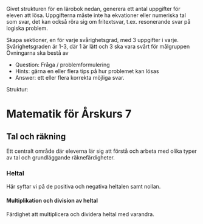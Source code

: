 Givet strukturen för en lärobok nedan, generera ett antal uppgifter för eleven att lösa.
Uppgifterna måste inte ha ekvationer eller numeriska tal som svar, det kan också röra sig om fritextsvar, t.ex. resonerande svar på logiska problem.

Skapa sektioner, en för varje svårighetsgrad, med 3 uppgifter i varje.
Svårighetsgraden är 1-3, där 1 är lätt och 3 ska vara svårt för målgruppen
Övningarna ska bestå av
* Question: Fråga / problemformulering
* Hints: gärna en eller flera tips på hur problemet kan lösas 
* Answer: ett eller flera korrekta möjliga svar.

Struktur:
# Matematik för Årskurs 7
## Tal och räkning
Ett centralt område där eleverna lär sig att förstå och arbeta med olika typer av tal och grundläggande räknefärdigheter. 
### Heltal
Här syftar vi på de positiva och negativa heltalen samt nollan.
#### Multiplikation och division av heltal
Färdighet att multiplicera och dividera heltal med varandra.
